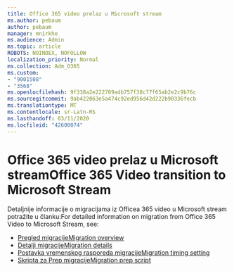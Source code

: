 ```yaml
---
title: Office 365 video prelaz u Microsoft stream
ms.author: pebaum
author: pebaum
manager: mnirkhe
ms.audience: Admin
ms.topic: article
ROBOTS: NOINDEX, NOFOLLOW
localization_priority: Normal
ms.collection: Adm_O365
ms.custom:
- "9001508"
- "3568"
ms.openlocfilehash: 9f338a2e222789adb757f38c77f65ab2e2c9b76c
ms.sourcegitcommit: 9ab422063e5a474c92ed956d42d222b90336fecb
ms.translationtype: MT
ms.contentlocale: sr-Latn-RS
ms.lasthandoff: 03/11/2020
ms.locfileid: "42600074"
---
```

# <a name="office-365-video-transition-to-microsoft-stream"></a><span data-ttu-id="ed535-102">Office 365 video prelaz u Microsoft stream</span><span class="sxs-lookup"><span data-stu-id="ed535-102">Office 365 Video transition to Microsoft Stream</span></span>

<span data-ttu-id="ed535-103">Detaljnije informacije o migracijama iz Officea 365 video u Microsoft stream potražite u članku:</span><span class="sxs-lookup"><span data-stu-id="ed535-103">For detailed information on migration from Office 365 Video to Microsoft Stream, see:</span></span>

- [<span data-ttu-id="ed535-104">Pregled migracije</span><span class="sxs-lookup"><span data-stu-id="ed535-104">Migration overview</span></span>](https://docs.microsoft.com/stream/migrate-from-office-365)
- [<span data-ttu-id="ed535-105">Detalji migracije</span><span class="sxs-lookup"><span data-stu-id="ed535-105">Migration details</span></span>](https://docs.microsoft.com/stream/migration-experience)
- [<span data-ttu-id="ed535-106">Postavka vremenskog rasporeda migracije</span><span class="sxs-lookup"><span data-stu-id="ed535-106">Migration timing setting</span></span>](https://docs.microsoft.com/stream/migration-o365video-timing-setting)
- [<span data-ttu-id="ed535-107">Skripta za Prep migracije</span><span class="sxs-lookup"><span data-stu-id="ed535-107">Migration prep script</span></span>](https://docs.microsoft.com/stream/migration-o365video-prep)
